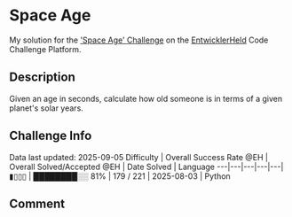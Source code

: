 # Space Age

My solution for the ['Space Age' Challenge](https://platform.entwicklerheld.de/challenge/space-age?technology=Python) on the [EntwicklerHeld](https://platform.entwicklerheld.de/) Code Challenge Platform.

## Description
Given an age in seconds, calculate how old someone is in terms of a given planet's solar years.

## Challenge Info
Data last updated: 2025-09-05
Difficulty | Overall Success Rate @EH | Overall Solved/Accepted @EH | Date Solved | Language
---|---|---|---|---|
▮▯▯▯ | ████████░░ 81% | 179 / 221 | 2025-08-03 | Python

## Comment
